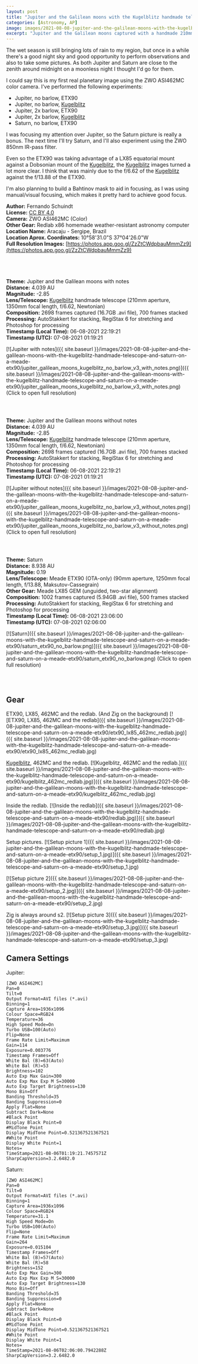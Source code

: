 ```yaml
---
layout: post
title: "Jupiter and the Galilean moons with the Kugelblitz handmade telescope and Saturn on a Meade ETX90"
categories: [Astronomy, AP]
image: images/2021-08-08-jupiter-and-the-galilean-moons-with-the-kugelblitz-handmade-telescope-and-saturn-on-a-meade-etx90/jupiter_galilean_moons_kugelblitz_no_barlow_v3_without_notes.png
excerpt: "Jupiter and the Galilean moons captured with a handmade 210mm f/6.62 dobsonian and Saturn captured with a Meade ETX90 on a Meade LX85 GEM, all using the ZWO ASI462MC color camera."
---
```


The wet season is still bringing lots of rain to my region, but once in a while there's a good night sky and good opportunity to perform observations and also to take some pictures. As both Jupiter and Saturn are close to the zenith around midnight on a moonless night I thought I'd go for them.

I could say this is my first real planetary image using the ZWO ASI462MC color camera. I've performed the following experiments:
- Jupiter, no barlow, ETX90
- Jupiter, no barlow, [Kugelblitz](https://fschuindt.github.io/blog/2020/10/18/kugelblitz-telescope.html)
- Jupiter, 2x barlow, ETX90
- Jupiter, 2x barlow, [Kugelblitz](https://fschuindt.github.io/blog/2020/10/18/kugelblitz-telescope.html)
- Saturn, no barlow, ETX90

I was focusing my attention over Jupiter, so the Saturn picture is really a bonus. The next time I'll try Saturn, and I'll also experiment using the ZWO 850nm IR-pass filter.

Even so the ETX90 was taking advantage of a LX85 equatorial mount against a Dobsonian mount of the [Kugelblitz](https://fschuindt.github.io/blog/2020/10/18/kugelblitz-telescope.html), the [Kugelblitz](https://fschuindt.github.io/blog/2020/10/18/kugelblitz-telescope.html) images turned a lot more clear. I think that was mainly due to the f/6.62 of the [Kugelblitz](https://fschuindt.github.io/blog/2020/10/18/kugelblitz-telescope.html) against the f/13.88 of the ETX90.

I'm also planning to build a Bahtinov mask to aid in focusing, as I was using manual/visual focusing, which makes it pretty hard to achieve good focus.

**Author:** Fernando Schuindt  
**License:** [CC BY 4.0](https://creativecommons.org/licenses/by/4.0/)  
**Camera:** ZWO ASI462MC (Color)  
**Other Gear:** Redlab x86 homemade weather-resistant astronomy computer  
**Location Name:** Aracaju - Sergipe, Brazil  
**Location Aprox. Coordinates:** 10°58'31.0"S 37°04'26.0"W  
**Full Resolution Images:** [https://photos.app.goo.gl/ZzZtCWdpbauMmmZz9](https://photos.app.goo.gl/ZzZtCWdpbauMmmZz9)  

<div style="height: 40px;">
</div>

**Theme:** Jupiter and the Galilean moons with notes  
**Distance:** 4.039 AU  
**Magnitude:** -2.85  
**Lens/Telescope:** [Kugelblitz](https://fschuindt.github.io/blog/2020/10/18/kugelblitz-telescope.html) handmade telescope (210mm aperture, 1350mm focal length, f/6.62, Newtonian)  
**Composition:** 2698 frames captured (16.7GB .avi file), 700 frames stacked  
**Processing:** AutoStakkert for stacking, RegiStax 6 for stretching and Photoshop for processing  
**Timestamp (Local Time):** 06-08-2021 22:19:21  
**Timestamp (UTC):** 07-08-2021 01:19:21  

[![Jupiter with notes]({{ site.baseurl }}/images/2021-08-08-jupiter-and-the-galilean-moons-with-the-kugelblitz-handmade-telescope-and-saturn-on-a-meade-etx90/jupiter_galilean_moons_kugelblitz_no_barlow_v3_with_notes.png)]({{ site.baseurl }}/images/2021-08-08-jupiter-and-the-galilean-moons-with-the-kugelblitz-handmade-telescope-and-saturn-on-a-meade-etx90/jupiter_galilean_moons_kugelblitz_no_barlow_v3_with_notes.png)
(Click to open full resolution)

<div style="height: 30px;">
</div>

**Theme:** Jupiter and the Galilean moons without notes  
**Distance:** 4.039 AU  
**Magnitude:** -2.85  
**Lens/Telescope:** [Kugelblitz](https://fschuindt.github.io/blog/2020/10/18/kugelblitz-telescope.html) handmade telescope (210mm aperture, 1350mm focal length, f/6.62, Newtonian)  
**Composition:** 2698 frames captured (16.7GB .avi file), 700 frames stacked  
**Processing:** AutoStakkert for stacking, RegiStax 6 for stretching and Photoshop for processing  
**Timestamp (Local Time):** 06-08-2021 22:19:21  
**Timestamp (UTC):** 07-08-2021 01:19:21  

[![Jupiter without notes]({{ site.baseurl }}/images/2021-08-08-jupiter-and-the-galilean-moons-with-the-kugelblitz-handmade-telescope-and-saturn-on-a-meade-etx90/jupiter_galilean_moons_kugelblitz_no_barlow_v3_without_notes.png)]({{ site.baseurl }}/images/2021-08-08-jupiter-and-the-galilean-moons-with-the-kugelblitz-handmade-telescope-and-saturn-on-a-meade-etx90/jupiter_galilean_moons_kugelblitz_no_barlow_v3_without_notes.png)
(Click to open full resolution)

<div style="height: 30px;">
</div>

**Theme:** Saturn  
**Distance:** 8.938 AU  
**Magnitude:** 0.19  
**Lens/Telescope:** Meade ETX90 (OTA-only) (90mm aperture, 1250mm focal length, f/13.88, Maksutov-Cassegrain)  
**Other Gear:**  Meade LX85 GEM (unguided, two-star alignment)  
**Composition:** 1002 frames captured (5.94GB .avi file), 500 frames stacked  
**Processing:** AutoStakkert for stacking, RegiStax 6 for stretching and Photoshop for processing  
**Timestamp (Local Time):** 06-08-2021 23:06:00  
**Timestamp (UTC):** 07-08-2021 02:06:00  

[![Saturn]({{ site.baseurl }}/images/2021-08-08-jupiter-and-the-galilean-moons-with-the-kugelblitz-handmade-telescope-and-saturn-on-a-meade-etx90/saturn_etx90_no_barlow.png)]({{ site.baseurl }}/images/2021-08-08-jupiter-and-the-galilean-moons-with-the-kugelblitz-handmade-telescope-and-saturn-on-a-meade-etx90/saturn_etx90_no_barlow.png)
(Click to open full resolution)

<div style="height: 30px;">
</div>

## Gear

ETX90, LX85, 462MC and the redlab. (And Zig on the background)
[![ETX90, LX85, 462MC and the redlab]({{ site.baseurl }}/images/2021-08-08-jupiter-and-the-galilean-moons-with-the-kugelblitz-handmade-telescope-and-saturn-on-a-meade-etx90/etx90_lx85_462mc_redlab.jpg)]({{ site.baseurl }}/images/2021-08-08-jupiter-and-the-galilean-moons-with-the-kugelblitz-handmade-telescope-and-saturn-on-a-meade-etx90/etx90_lx85_462mc_redlab.jpg)

[Kugelblitz](https://fschuindt.github.io/blog/2020/10/18/kugelblitz-telescope.html), 462MC and the redlab.
[![Kugelblitz, 462MC and the redlab.]({{ site.baseurl }}/images/2021-08-08-jupiter-and-the-galilean-moons-with-the-kugelblitz-handmade-telescope-and-saturn-on-a-meade-etx90/kugelblitz_462mc_redlab.jpg)]({{ site.baseurl }}/images/2021-08-08-jupiter-and-the-galilean-moons-with-the-kugelblitz-handmade-telescope-and-saturn-on-a-meade-etx90/kugelblitz_462mc_redlab.jpg)

Inside the redlab.
[![Inside the redlab]({{ site.baseurl }}/images/2021-08-08-jupiter-and-the-galilean-moons-with-the-kugelblitz-handmade-telescope-and-saturn-on-a-meade-etx90/redlab.jpg)]({{ site.baseurl }}/images/2021-08-08-jupiter-and-the-galilean-moons-with-the-kugelblitz-handmade-telescope-and-saturn-on-a-meade-etx90/redlab.jpg)

Setup pictures.
[![Setup picture 1]({{ site.baseurl }}/images/2021-08-08-jupiter-and-the-galilean-moons-with-the-kugelblitz-handmade-telescope-and-saturn-on-a-meade-etx90/setup_1.jpg)]({{ site.baseurl }}/images/2021-08-08-jupiter-and-the-galilean-moons-with-the-kugelblitz-handmade-telescope-and-saturn-on-a-meade-etx90/setup_1.jpg)

[![Setup picture 2]({{ site.baseurl }}/images/2021-08-08-jupiter-and-the-galilean-moons-with-the-kugelblitz-handmade-telescope-and-saturn-on-a-meade-etx90/setup_2.jpg)]({{ site.baseurl }}/images/2021-08-08-jupiter-and-the-galilean-moons-with-the-kugelblitz-handmade-telescope-and-saturn-on-a-meade-etx90/setup_2.jpg)

Zig is always around s2.
[![Setup picture 3]({{ site.baseurl }}/images/2021-08-08-jupiter-and-the-galilean-moons-with-the-kugelblitz-handmade-telescope-and-saturn-on-a-meade-etx90/setup_3.jpg)]({{ site.baseurl }}/images/2021-08-08-jupiter-and-the-galilean-moons-with-the-kugelblitz-handmade-telescope-and-saturn-on-a-meade-etx90/setup_3.jpg)

## Camera Settings

Jupiter:
```
[ZWO ASI462MC]
Pan=0
Tilt=0
Output Format=AVI files (*.avi)
Binning=1
Capture Area=1936x1096
Colour Space=RGB24
Temperature=36
High Speed Mode=On
Turbo USB=100(Auto)
Flip=None
Frame Rate Limit=Maximum
Gain=114
Exposure=0.003776
Timestamp Frames=Off
White Bal (B)=63(Auto)
White Bal (R)=53
Brightness=102
Auto Exp Max Gain=300
Auto Exp Max Exp M S=30000
Auto Exp Target Brightness=130
Mono Bin=Off
Banding Threshold=35
Banding Suppression=0
Apply Flat=None
Subtract Dark=None
#Black Point
Display Black Point=0
#MidTone Point
Display MidTone Point=0.521367521367521
#White Point
Display White Point=1
Notes=
TimeStamp=2021-08-06T01:19:21.7457571Z
SharpCapVersion=3.2.6482.0
```

Saturn:
```
[ZWO ASI462MC]
Pan=0
Tilt=0
Output Format=AVI files (*.avi)
Binning=1
Capture Area=1936x1096
Colour Space=RGB24
Temperature=31.1
High Speed Mode=On
Turbo USB=100(Auto)
Flip=None
Frame Rate Limit=Maximum
Gain=264
Exposure=0.015104
Timestamp Frames=Off
White Bal (B)=57(Auto)
White Bal (R)=58
Brightness=152
Auto Exp Max Gain=300
Auto Exp Max Exp M S=30000
Auto Exp Target Brightness=130
Mono Bin=Off
Banding Threshold=35
Banding Suppression=0
Apply Flat=None
Subtract Dark=None
#Black Point
Display Black Point=0
#MidTone Point
Display MidTone Point=0.521367521367521
#White Point
Display White Point=1
Notes=
TimeStamp=2021-08-06T02:06:00.7942288Z
SharpCapVersion=3.2.6482.0
```
